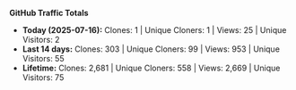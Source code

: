 
**GitHub Traffic Totals**

- **Today (2025-07-16):** Clones: 1 | Unique Cloners: 1 | Views: 25 | Unique Visitors: 2
- **Last 14 days:** Clones: 303 | Unique Cloners: 99 | Views: 953 | Unique Visitors: 55
- **Lifetime:** Clones: 2,681 | Unique Cloners: 558 | Views: 2,669 | Unique Visitors: 75
